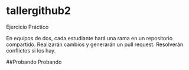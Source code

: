 # tallergithub2

Ejercicio Práctico

En equipos de dos, cada estudiante hará una rama en un repositorio compartido.
Realizarán cambios y generarán un pull request.
Resolverán conflictos si los hay.


##Probando Probando
